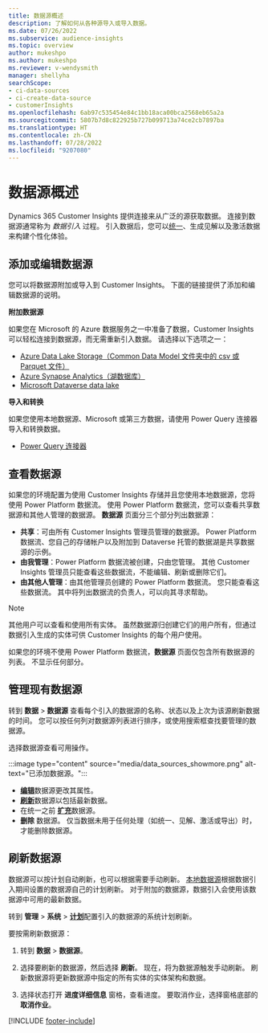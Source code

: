 ```yaml
---
title: 数据源概述
description: 了解如何从各种源导入或导入数据。
ms.date: 07/26/2022
ms.subservice: audience-insights
ms.topic: overview
author: mukeshpo
ms.author: mukeshpo
ms.reviewer: v-wendysmith
manager: shellyha
searchScope:
- ci-data-sources
- ci-create-data-source
- customerInsights
ms.openlocfilehash: 6ab97c535454e84c1bb18aca00bca2568eb65a2a
ms.sourcegitcommit: 5807b7d8c822925b727b099713a74ce2cb7897ba
ms.translationtype: HT
ms.contentlocale: zh-CN
ms.lasthandoff: 07/28/2022
ms.locfileid: "9207080"
---
```

# <a name="data-sources-overview"></a>数据源概述

Dynamics 365 Customer Insights 提供连接来从广泛的源获取数据。 连接到数据源通常称为 *数据引入* 过程。 引入数据后，您可以[统一](data-unification.md)、生成见解以及激活数据来构建个性化体验。

## <a name="add-or-edit-data-sources"></a>添加或编辑数据源

您可以将数据源附加或导入到 Customer Insights。 下面的链接提供了添加和编辑数据源的说明。

**附加数据源**

如果您在 Microsoft 的 Azure 数据服务之一中准备了数据，Customer Insights 可以轻松连接到数据源，而无需重新引入数据。 请选择以下选项之一：
- [Azure Data Lake Storage（Common Data Model 文件夹中的 csv 或 Parquet 文件）](connect-common-data-model.md)
- [Azure Synapse Analytics（湖数据库）](connect-synapse.md)
- [Microsoft Dataverse data lake](connect-dataverse-managed-lake.md)

**导入和转换**

如果您使用本地数据源、Microsoft 或第三方数据，请使用 Power Query 连接器导入和转换数据。
- [Power Query 连接器](connect-power-query.md)

## <a name="review-data-sources"></a>查看数据源

如果您的环境配置为使用 Customer Insights 存储并且您使用本地数据源，您将使用 Power Platform 数据流。 使用 Power Platform 数据流，您可以查看共享数据源和其他人管理的数据源。 **数据源** 页面分三个部分列出数据源：
- **共享**：可由所有 Customer Insights 管理员管理的数据源。 Power Platform 数据流、您自己的存储帐户以及附加到 Dataverse 托管的数据湖是共享数据源的示例。
- **由我管理**：Power Platform 数据流被创建，只由您管理。 其他 Customer Insights 管理员只能查看这些数据流，不能编辑、刷新或删除它们。
- **由其他人管理**：由其他管理员创建的 Power Platform 数据流。 您只能查看这些数据流。 其中将列出数据流的负责人，可以向其寻求帮助。
> [!NOTE]
> 其他用户可以查看和使用所有实体。 虽然数据源归创建它们的用户所有，但通过数据引入生成的实体可供 Customer Insights 的每个用户使用。

如果您的环境不使用 Power Platform 数据流，**数据源** 页面仅包含所有数据源的列表。 不显示任何部分。

## <a name="manage-existing-data-sources"></a>管理现有数据源

转到 **数据** > **数据源** 查看每个引入的数据源的名称、状态以及上次为该源刷新数据的时间。 您可以按任何列对数据源列表进行排序，或使用搜索框查找要管理的数据源。

选择数据源查看可用操作。

:::image type="content" source="media/data_sources_showmore.png" alt-text="已添加数据源。":::

- [**编辑**](#add-or-edit-data-sources)数据源更改其属性。
- [**刷新**](#refresh-data-sources)数据源以包括最新数据。
- 在统一之前 [**扩充**](data-sources-enrichment.md)数据源。
- **删除** 数据源。 仅当数据未用于任何处理（如统一、见解、激活或导出）时，才能删除数据源。

## <a name="refresh-data-sources"></a>刷新数据源

数据源可以按计划自动刷新，也可以根据需要手动刷新。 [本地数据源](connect-power-query.md#add-data-from-on-premises-data-sources)根据数据引入期间设置的数据源自己的计划刷新。 对于附加的数据源，数据引入会使用该数据源中可用的最新数据。

转到 **管理** > **系统** > [**计划**](system.md#schedule-tab)配置引入的数据源的系统计划刷新。

要按需刷新数据源：

1. 转到 **数据** > **数据源**。

1. 选择要刷新的数据源，然后选择 **刷新**。 现在，将为数据源触发手动刷新。 刷新数据源将更新数据源中指定的所有实体的实体架构和数据。

1. 选择状态打开 **进度详细信息** 窗格，查看进度。 要取消作业，选择窗格底部的 **取消作业**。

[!INCLUDE [footer-include](includes/footer-banner.md)]
